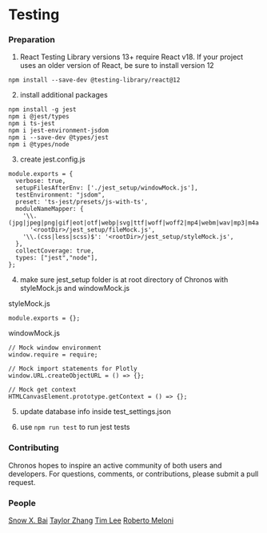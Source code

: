 # Testing 

### Preparation

1. React Testing Library versions 13+ require React v18. If your project uses an older version of React, be sure to install version 12
```
npm install --save-dev @testing-library/react@12

``` 
2. install additional packages
```
npm install -g jest
npm i @jest/types
npm i ts-jest
npm i jest-environment-jsdom
npm i --save-dev @types/jest
npm i @types/node
```
3. create jest.config.js 
```
module.exports = {
  verbose: true,
  setupFilesAfterEnv: ['./jest_setup/windowMock.js'],
  testEnvironment: "jsdom",
  preset: 'ts-jest/presets/js-with-ts',
  moduleNameMapper: {
    '\\.(jpg|jpeg|png|gif|eot|otf|webp|svg|ttf|woff|woff2|mp4|webm|wav|mp3|m4a|aac|oga)$':
      '<rootDir>/jest_setup/fileMock.js',
    '\\.(css|less|scss)$': '<rootDir>/jest_setup/styleMock.js',
  },
  collectCoverage: true,
  types: ["jest","node"],
};
```
4. make sure jest_setup folder is at root directory of Chronos with styleMock.js and windowMock.js

  styleMock.js
  ```
  module.exports = {};
  ```
  windowMock.js
  ```
  // Mock window environment
  window.require = require;

  // Mock import statements for Plotly
  window.URL.createObjectURL = () => {};

  // Mock get context
  HTMLCanvasElement.prototype.getContext = () => {};
  ```
5. update database info inside test_settings.json 

6. use `npm run test` to run jest tests

### Contributing

Chronos hopes to inspire an active community of both users and developers. For questions, comments, or contributions, please submit a pull request.

### People
[Snow X. Bai](https://github.com/xueapp)
[Taylor Zhang](https://github.com/taylrzhang)
[Tim Lee](https://github.com/timlee12)
[Roberto Meloni](https://github.com/RobertoRueMeloni)
